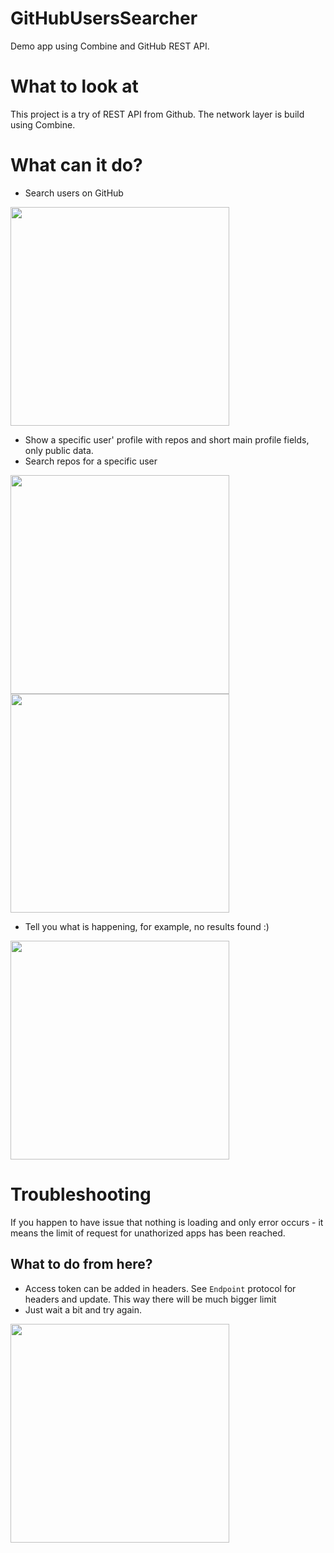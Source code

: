# GitHubUsersSearcher

Demo app using Combine and GitHub REST API.

# What to look at

This project is a try of REST API from Github. The network layer is build using Combine.

# What can it do?

- Search users on GitHub
<img src="/readme_assets/users_search.png" width="350" />

- Show a specific user' profile with repos and short main profile fields, only public data.
- Search repos for a specific user

<img src="/readme_assets/user_profile.png" width="350" />  <img src="/readme_assets/repos_search.png" width="350" />

- Tell you what is happening, for example, no results found :)

<img src="/readme_assets/no_search_results.png" width="350" />

# Troubleshooting

If you happen to have issue that nothing is loading and only error occurs - it means the limit of request for unathorized apps has been reached.

## What to do from here?
- Access token can be added in headers. See `Endpoint` protocol for headers and update. This way there will be much bigger limit
- Just wait a bit and try again.  

<img src="/readme_assets/error_occured.png" width="350" />
